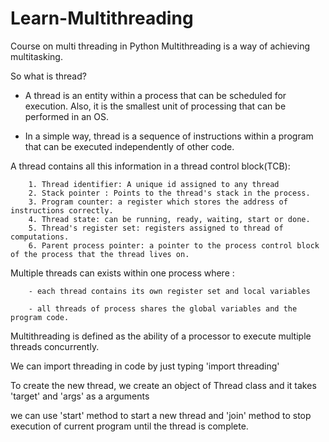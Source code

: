 # Learn-Multithreading
Course on multi threading in Python
Multithreading is a way of achieving multitasking. 


So what is thread?

- A thread is an entity within a process that can be scheduled for execution. Also, it is the smallest unit of processing that can be performed in an OS. 

- In a simple way, thread is a sequence of instructions within a program that can be executed independently of other code.

A thread contains all this information in a thread control block(TCB):
        
        1. Thread identifier: A unique id assigned to any thread 
        2. Stack pointer : Points to the thread's stack in the process.
        3. Program counter: a register which stores the address of instructions correctly.
        4. Thread state: can be running, ready, waiting, start or done.
        5. Thread's register set: registers assigned to thread of computations.
        6. Parent process pointer: a pointer to the process control block of the process that the thread lives on. 

 Multiple threads can exists within one process where :

        - each thread contains its own register set and local variables

        - all threads of process shares the global variables and the program code.


Multithreading is defined as the ability of a processor to execute multiple threads concurrently.
 
We can import threading in code by just typing 'import threading'

To create the new thread, we create an object of Thread class and it takes 'target' and 'args' as a arguments   

we can use 'start' method to start a new thread and 'join' method to stop execution of current program until the thread is complete.


